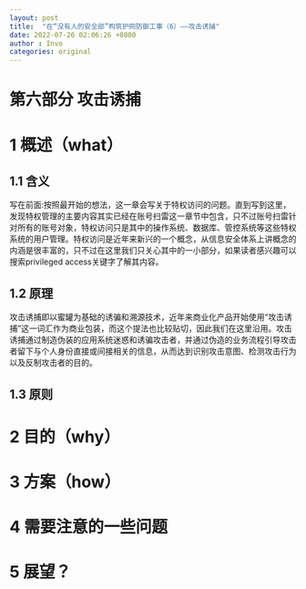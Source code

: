 ```yaml
---
layout: post
title:  "在“没有人的安全部”构筑护网防御工事（6）——攻击诱捕"
date: 2022-07-26 02:06:26 +0800
author : Invo
categories: original
---
```


# 第六部分 攻击诱捕

# 1 概述（what）

## 1.1 含义

写在前面:按照最开始的想法，这一章会写关于特权访问的问题。直到写到这里，发现特权管理的主要内容其实已经在账号扫雷这一章节中包含，只不过账号扫雷针对所有的账号对象，特权访问只是其中的操作系统、数据库、管控系统等这些特权系统的用户管理。特权访问是近年来新兴的一个概念，从信息安全体系上讲概念的内涵是很丰富的，只不过在这里我们只关心其中的一小部分，如果读者感兴趣可以搜索privileged access关键字了解其内容。

## 1.2 原理

攻击诱捕即以蜜罐为基础的诱骗和溯源技术，近年来商业化产品开始使用“攻击诱捕”这一词汇作为商业包装，而这个提法也比较贴切，因此我们在这里沿用。攻击诱捕通过制造伪装的应用系统迷惑和诱骗攻击者，并通过伪造的业务流程引导攻击者留下与个人身份直接或间接相关的信息，从而达到识别攻击意图、检测攻击行为以及反制攻击者的目的。


## 1.3 原则



# 2 目的（why）



# 3 方案（how）


# 4 需要注意的一些问题




# 5 展望？